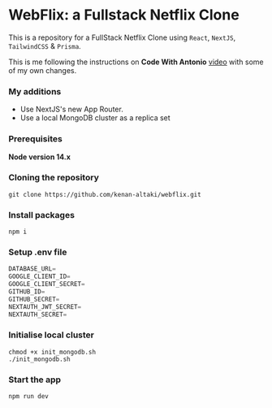 # WebFlix: a Fullstack Netflix Clone

<!-- ![image](https://user-images.githubusercontent.com/23248726/220005380-ede4fb14-0b8d-4582-a063-3cc4beeccfb7.png) -->

This is a repository for a FullStack Netflix Clone using `React`, `NextJS`, `TailwindCSS` & `Prisma`.

This is me following the instructions on **Code With Antonio** [video](https://www.youtube.com/watch?v=mqUN4N2q4qY) with some of my own changes.

### My additions

- Use NextJS's new App Router.
- Use a local MongoDB cluster as a replica set

### Prerequisites

**Node version 14.x**

### Cloning the repository

```shell
git clone https://github.com/kenan-altaki/webflix.git
```

### Install packages

```shell
npm i
```

### Setup .env file

```js
DATABASE_URL=
GOOGLE_CLIENT_ID=
GOOGLE_CLIENT_SECRET=
GITHUB_ID=
GITHUB_SECRET=
NEXTAUTH_JWT_SECRET=
NEXTAUTH_SECRET=
```

### Initialise local cluster

```shell
chmod +x init_mongodb.sh
./init_mongodb.sh
```

### Start the app

```shell
npm run dev
```
